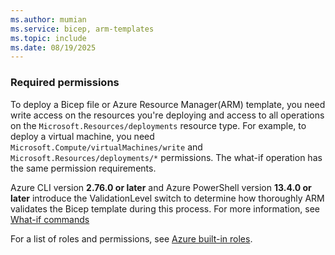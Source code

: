 ```yaml
---
ms.author: mumian
ms.service: bicep, arm-templates
ms.topic: include
ms.date: 08/19/2025
---
```


### Required permissions

To deploy a Bicep file or Azure Resource Manager(ARM) template, you need write access on the resources you're deploying and access to all operations on the `Microsoft.Resources/deployments` resource type. For example, to deploy a virtual machine, you need `Microsoft.Compute/virtualMachines/write` and `Microsoft.Resources/deployments/*` permissions.  The what-if operation has the same permission requirements.

Azure CLI version **2.76.0 or later** and Azure PowerShell version **13.4.0 or later** introduce the ValidationLevel switch to determine how thoroughly ARM validates the Bicep template during this process. For more information, see [What-if commands](../articles/azure-resource-manager/bicep/deploy-what-if.md#what-if-commands)

For a list of roles and permissions, see [Azure built-in roles](../articles/role-based-access-control/built-in-roles.md).
